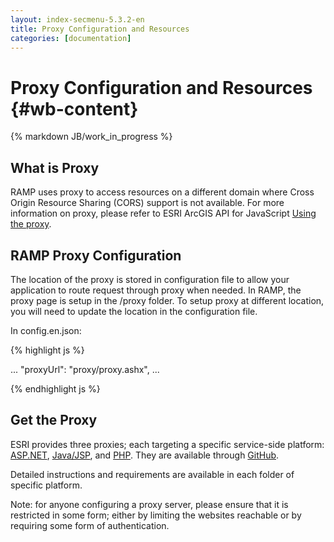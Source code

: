 ```yaml
---
layout: index-secmenu-5.3.2-en
title: Proxy Configuration and Resources
categories: [documentation]
---
```


<a name="top" />

# Proxy Configuration and Resources {#wb-content}

{% markdown JB/work_in_progress %}

<div class="toc"></div>

## What is Proxy

RAMP uses proxy to access resources on a different domain where Cross Origin Resource Sharing (CORS) support is not available.
For more information on proxy, please refer to ESRI ArcGIS API for JavaScript [Using the proxy](https://developers.arcgis.com/javascript/jshelp/ags_proxy.html). 

## RAMP Proxy Configuration 

The location of the proxy is stored in configuration file to allow your application to route request through proxy when needed. 
In RAMP, the proxy page is setup in the /proxy folder. To setup proxy at different location, you will need to update
the location in the configuration file.

In config.en.json:

{% highlight js %}

...
"proxyUrl": "proxy/proxy.ashx",
...

{% endhighlight js %}

## Get the Proxy

ESRI provides three proxies; each targeting a specific service-side platform: [ASP.NET](https://github.com/Esri/resource-proxy/tree/master/DotNet), [Java/JSP](https://github.com/Esri/resource-proxy/tree/master/Java), and [PHP](https://github.com/Esri/resource-proxy/tree/master/PHP).
They are available through [GitHub](https://github.com/Esri/resource-proxy).

Detailed instructions and requirements are available in each folder of specific platform.


Note: for anyone configuring a proxy server, please ensure that it is restricted in some form; either by limiting the 
websites reachable or by requiring some form of authentication.

